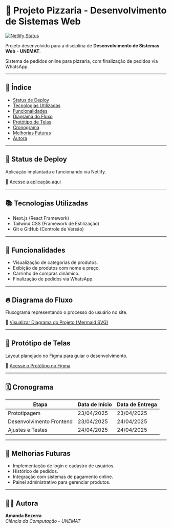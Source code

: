 # 🍕 Projeto Pizzaria - Desenvolvimento de Sistemas Web

[![Netlify Status](https://api.netlify.com/api/v1/badges/37e6e44f-872c-4790-9a7f-d8d71baa4483/deploy-status)](https://app.netlify.com/sites/projetopizzaria-dsw-amanda/deploys)

Projeto desenvolvido para a disciplina de **Desenvolvimento de Sistemas Web** - **UNEMAT**.

Sistema de pedidos online para pizzaria, com finalização de pedidos via WhatsApp.

---

## 📑 Índice
- [Status de Deploy](#status-de-deploy)
- [Tecnologias Utilizadas](#tecnologias-utilizadas)
- [Funcionalidades](#funcionalidades)
- [Diagrama do Fluxo](#diagrama-do-fluxo)
- [Protótipo de Telas](#protótipo-de-telas)
- [Cronograma](#cronograma)
- [Melhorias Futuras](#melhorias-futuras)
- [Autora](#autora)

---

## 🚀 Status de Deploy
Aplicação implantada e funcionando via Netlify.

🔗 [Acesse a aplicação aqui](https://projetopizzaria-dsw-amanda.netlify.app)

---

## 📚 Tecnologias Utilizadas
- Next.js (React Framework)
- Tailwind CSS (Framework de Estilização)
- Git e GitHub (Controle de Versão)

---

## 🎯 Funcionalidades
- Visualização de categorias de produtos.
- Exibição de produtos com nome e preço.
- Carrinho de compras dinâmico.
- Finalização de pedidos via WhatsApp.

---

## 🔥 Diagrama do Fluxo
Fluxograma representando o processo do usuário no site.

🔗 [Visualizar Diagrama do Projeto (Mermaid SVG)](https://www.mermaidchart.com/raw/c484dc0c-ea8b-4492-8c3c-8e8feeeb91b0?theme=light&version=v0.1&format=svg)

---

## 🎨 Protótipo de Telas
Layout planejado no Figma para guiar o desenvolvimento.

🔗 [Acesse o Protótipo no Figma](https://www.figma.com/design/K4AtvZcnmrkaSV988IdYrk/Projeto-Pizzaria----Desenvolvimento-de-Sistemas-Web?node-id=0-1&t=yzt2ePJBKkPkSLWe-1)

---

## 🗓️ Cronograma
| Etapa                        | Data de Início | Data de Entrega |
|-------------------------------|----------------|-----------------|
| Prototipagem                  | 23/04/2025     | 23/04/2025       |
| Desenvolvimento Frontend      | 23/04/2025     | 24/04/2025       |
| Ajustes e Testes              | 24/04/2025     | 24/04/2025       |

---

## 🚀 Melhorias Futuras
- Implementação de login e cadastro de usuários.
- Histórico de pedidos.
- Integração com sistemas de pagamento online.
- Painel administrativo para gerenciar produtos.

---

## 👩‍💻 Autora
**Amanda Bezerra**  
_Ciência da Computação - UNEMAT_
